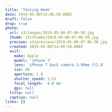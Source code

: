 ```yaml
---
title: 'Testing Week'
date: 2019-05-08T14:06:50.000Z
draft: false
drop: true
photo:
  url: s3/images/2019-05-08-07-06-50.jpg
  thumb: s3/thumbs/2019-05-08-07-06-50.jpg
  preview: s3/previews/2019-05-08-07-06-50.jpg
  created: 2019-05-08T14:06:50.000Z
  exif:
    make: Apple
    model: 'iPhone 7'
    lens: 'iPhone 7 back camera 3.99mm f/1.8'
    iso: 80
    aperture: 1.8
    shutter_speed: 1/15
    focal_length: '4.0 mm'
    gps: null
  title: null
  caption: null
links: []
---
```

